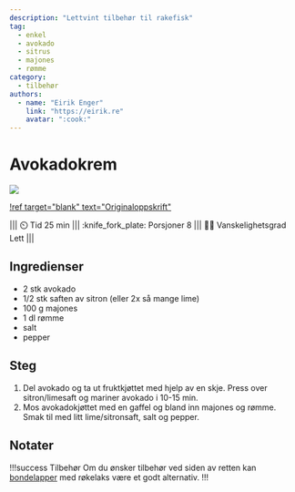 ```yaml
---
description: "Lettvint tilbehør til rakefisk"
tag:
  - enkel
  - avokado
  - sitrus
  - majones
  - rømme
category:
  - tilbehør
authors:
  - name: "Eirik Enger"
    link: "https://eirik.re"
    avatar: ":cook:"
---
```


# Avokadokrem

![](/static/bondelapper/bondelapper.webp)

[!ref target="blank" text="Originaloppskrift"](https://oppskrift.klikk.no/r%C3%B8kelaks-med-avocadokrem/1924/)

<!-- dprint-ignore-start -->
||| :timer_clock: Tid
25 min
||| :knife_fork_plate: Porsjoner
8
||| :cook: Vanskelighetsgrad
Lett
|||
<!-- dprint-ignore-end -->

## Ingredienser

- 2 stk avokado
- 1/2 stk saften av sitron (eller 2x så mange lime)
- 100 g majones
- 1 dl rømme
- salt
- pepper

## Steg

1. Del avokado og ta ut fruktkjøttet med hjelp av en skje. Press
   over sitron/limesaft og mariner avokado i 10-15 min.
2. Mos avokadokjøttet med en gaffel og bland inn majones og rømme. Smak til med litt
   lime/sitronsaft, salt og pepper.

## Notater

<!-- dprint-ignore-start -->
!!!success Tilbehør
Om du ønsker tilbehør ved siden av retten kan
[bondelapper](/enkel-servering/bondelapper.md) med røkelaks være et godt alternativ.
!!!
<!-- dprint-ignore-end -->
